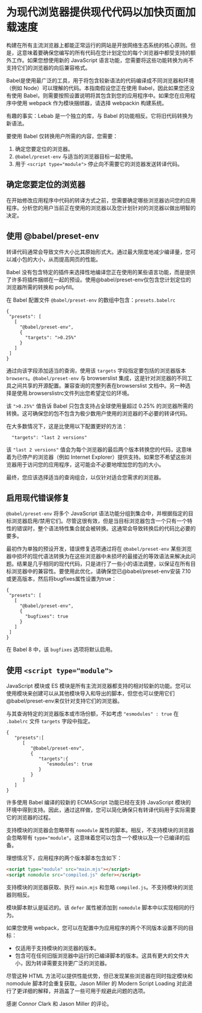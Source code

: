# 为现代浏览器提供现代代码以加快页面加载速度

构建在所有主流浏览器上都能正常运行的网站是开放网络生态系统的核心原则。但是，这意味着要确保您编写的所有代码在您计划定位的每个浏览器中都受支持的额外工作。如果您想使用新的 JavaScript 语言功能，您需要将这些功能转换为尚不支持它们的浏览器的向后兼容格式。

Babel是使用最广泛的工具，用于将包含较新语法的代码编译成不同浏览器和环境（例如 Node）可以理解的代码。本指南假设您正在使用 Babel，因此如果您还没有使用 Babel，则需要按照设置说明将其包含到您的应用程序中。如果您在应用程序中使用 webpack 作为模块捆绑器，请选择 webpackin 构建系统。

有趣的事实：Lebab 是一个独立的库，与 Babel 的功能相反。它将旧代码转换为新语法。

要使用 Babel 仅转换用户所需的内容，您需要：

1. 确定您要定位的浏览器。
2. `@babel/preset-env` 与适当的浏览器目标一起使用。
3. 用于 `<script type="module">` 停止向不需要它的浏览器发送转译代码。

## 确定您要定位的浏览器

在开始修改应用程序中代码的转译方式之前，您需要确定哪些浏览器访问您的应用程序。分析您的用户当前正在使用的浏览器以及您计划针对的浏览器以做出明智的决定。

## 使用 @babel/preset-env

转译代码通常会导致文件大小比其原始形式大。通过最大限度地减少编译量，您可以减小包的大小，从而提高网页的性能。

Babel 没有包含特定的插件来选择性地编译您正在使用的某些语言功能，而是提供了许多将插件捆绑在一起的预设。使用@babel/preset-env仅包含您计划定位的浏览器所需的转换和 polyfill。

在 Babel 配置文件 `@babel/preset-env` 的数组中包含：`presets.babelrc`

```javascipt
{
 "presets": [
   [
     "@babel/preset-env",
     {
       "targets": ">0.25%"
     }
   ]
 ]
}
```

通过向该字段添加适当的查询，使用该 `targets` 字段指定要包括的浏览器版本 `browsers`。`@babel/preset-env` 与 browserslist 集成，这是针对浏览器的不同工具之间共享的开源配置。兼容查询的完整列表在browserslist 文档中。另一种选择是使用.browserslistrc文件列出您希望定位的环境。

该 `">0.25%"` 值告诉 Babel 只包含支持占全球使用量超过 0.25% 的浏览器所需的转换。这可确保您的包不包含为极少数用户使用的浏览器的不必要的转译代码。

在大多数情况下，这是比使用以下配置更好的方法：

```javascipt
  "targets": "last 2 versions"
```

该 `"last 2 versions"` 值会为每个浏览器的最后两个版本转换您的代码，这意味着为已停产的浏览器（例如 Internet Explorer）提供支持。如果您不希望这些浏览器用于访问您的应用程序，这可能会不必要地增加您的包的大小。

最终，您应该选择适当的查询组合，以仅针对适合您需求的浏览器。

## 启用现代错误修复

`@babel/preset-env` 将多个 JavaScript 语法功能分组到集合中，并根据指定的目标浏览器启用/禁用它们。尽管这很有效，但是当目标浏览器包含一个只有一个特性的错误时，整个语法特性集合就会被转换。这通常会导致转换后的代码比必要的要多。

最初作为单独的预设开发，错误修复选项通过将在 `@babel/preset-env` 某些浏览器中损坏的现代语法转换为在这些浏览器中未损坏的最接近的等效语法来解决此问题。结果是几乎相同的现代代码，只是进行了一些小的语法调整，以保证在所有目标浏览器中的兼容性。要使用此优化，请确保您已@babel/preset-env安装 7.10 或更高版本，然后将bugfixes属性设置为true：

```javascipt
{
 "presets": [
   [
     "@babel/preset-env",
     {
       "bugfixes": true
     }
   ]
 ]
}
```

在 Babel 8 中，该 `bugfixes` 选项将默认启用。

## 使用 `<script type="module">`

JavaScript 模块或 ES 模块是所有主流浏览器都支持的相对较新的功能。您可以使用模块来创建可以从其他模块导入和导出的脚本，但您也可以使用它们@babel/preset-env来仅针对支持它们的浏览器。

与其查询特定的浏览器版本或市场份额，不如考虑 `"esmodules" : true` 在 `.babelrc` 文件 `targets` 字段中指定。

```javascipt
{
   "presets":[
      [
         "@babel/preset-env",
         {
            "targets":{
               "esmodules": true
            }
         }
      ]
   ]
}
```

许多使用 Babel 编译的较新的 ECMAScript 功能已经在支持 JavaScript 模块的环境中得到支持。因此，通过这样做，您可以简化确保只有转译代码用于实际需要它的浏览器的过程。

支持模块的浏览器会忽略带有 `nomodule` 属性的脚本。相反，不支持模块的浏览器会忽略带有 `type="module"`。这意味着您可以包含一个模块以及一个已编译的后备。

理想情况下，应用程序的两个版本脚本包含如下：

```html
<script type="module" src="main.mjs"></script>
<script nomodule src="compiled.js" defer></script>
```

支持模块的浏览器获取、执行 `main.mjs` 和忽略 `compiled.js`。不支持模块的浏览器则相反。

模块脚本默认是延迟的。该 `defer` 属性被添加到 `nomodule` 脚本中以实现相同的行为。

如果您使用 webpack，您可以在配置中为应用程序的两个不同版本设置不同的目标：

- 仅适用于支持模块的浏览器的版本。
- 包含可在任何旧版浏览器中运行的已编译脚本的版本。这具有更大的文件大小，因为转译需要支持更广泛的浏览器。

尽管这种 HTML 方法可以提供性能优势，但已发现某些浏览器在同时指定模块和 nomodule 脚本时会重复获取。Jason Miller 的 Modern Script Loading 对此进行了更详细的解释，并涵盖了一些可用于规避此问题的选项。

感谢 Connor Clark 和 Jason Miller 的评论。
